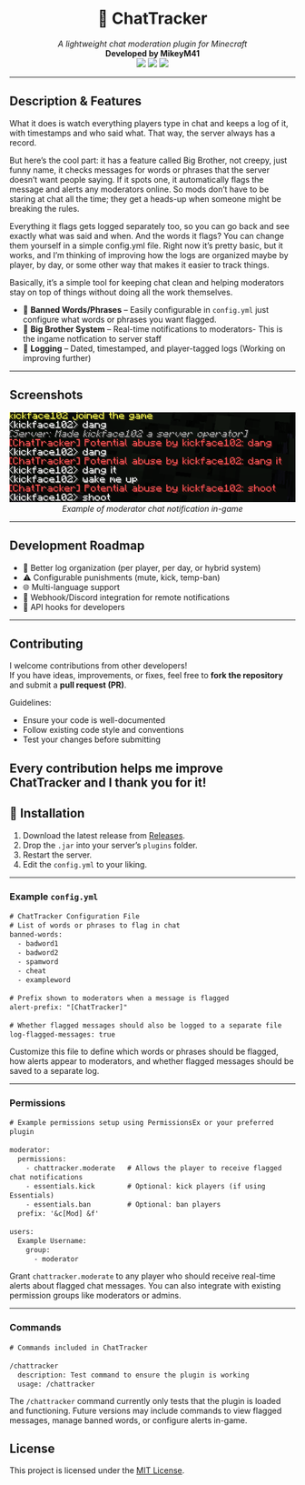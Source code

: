 <h1 align="center">📢 ChatTracker</h1>
<p align="center">
  <i>A lightweight chat moderation plugin for Minecraft</i><br>
  <b>Developed by MikeyM41</b><br>
  <img src="https://img.shields.io/badge/Minecraft-1.21-blue?style=flat-square" />
  <img src="https://img.shields.io/github/license/yourusername/chattracker?style=flat-square" />
  <img src="https://img.shields.io/github/stars/yourusername/chattracker?style=flat-square" />
</p>

---

<h2> Description & Features</h2>
What it does is watch everything players type in chat and keeps a log of it, with timestamps and who said what. That way, the server always has a record.

But here’s the cool part: it has a feature called Big Brother, not creepy, just funny name, it checks messages for words or phrases that the server doesn’t want people saying. If it spots one, it automatically flags the message and alerts any moderators online. So mods don’t have to be staring at chat all the time; they get a heads-up when someone might be breaking the rules.

Everything it flags gets logged separately too, so you can go back and see exactly what was said and when. And the words it flags? You can change them yourself in a simple config.yml file. Right now it’s pretty basic, but it works, and I’m thinking of improving how the logs are organized maybe by player, by day, or some other way that makes it easier to track things. 

Basically, it’s a simple tool for keeping chat clean and helping moderators stay on top of things without doing all the work themselves.
- 🚫 **Banned Words/Phrases** – Easily configurable in `config.yml` just configure what words or phrases you want flagged. 
- 👀 **Big Brother System** – Real-time notifications to moderators- This is the ingame notfication to server staff
- 📜 **Logging** – Dated, timestamped, and player-tagged logs (Working on improving further)


---

<h2> Screenshots</h2>
<p align="center">
  <img src="docs/Screenshot 2025-09-01 165144.png" width="600" />
  <br>
  <i>Example of moderator chat notification in-game</i>
</p>

---

<h2> Development Roadmap</h2>

- 📂 Better log organization (per player, per day, or hybrid system)  
- ⚠️ Configurable punishments (mute, kick, temp-ban)  
- 🌐 Multi-language support  
- 🔔 Webhook/Discord integration for remote notifications  
- 🧩 API hooks for developers  

---
<h2> Contributing</h2>

I welcome contributions from other developers!  
If you have ideas, improvements, or fixes, feel free to **fork the repository** and submit a **pull request (PR)**.  

Guidelines:  
- Ensure your code is well-documented  
- Follow existing code style and conventions  
- Test your changes before submitting  

Every contribution helps me improve ChatTracker and I thank you for it!
---

<h2>🚀 Installation</h2>

1. Download the latest release from [Releases](../../releases).  
2. Drop the `.jar` into your server’s `plugins` folder.  
3. Restart the server.  
4. Edit the `config.yml` to your liking.  

---

<h3>Example <code>config.yml</code></h3>

<pre><code class="yaml"># ChatTracker Configuration File
# List of words or phrases to flag in chat
banned-words:
  - badword1
  - badword2
  - spamword
  - cheat
  - exampleword

# Prefix shown to moderators when a message is flagged
alert-prefix: "[ChatTracker]"

# Whether flagged messages should also be logged to a separate file
log-flagged-messages: true
</code></pre>

<p>
  Customize this file to define which words or phrases should be flagged, how alerts appear to moderators, 
  and whether flagged messages should be saved to a separate log.
</p>

---

<h3>Permissions</h3>

<pre><code class="yaml"># Example permissions setup using PermissionsEx or your preferred plugin

moderator:
  permissions:
    - chattracker.moderate   # Allows the player to receive flagged chat notifications
    - essentials.kick        # Optional: kick players (if using Essentials)
    - essentials.ban         # Optional: ban players
  prefix: '&c[Mod] &f'

users:
  Example Username:
    group:
      - moderator
</code></pre>

<p>
  Grant <code>chattracker.moderate</code> to any player who should receive real-time alerts about flagged chat messages. 
  You can also integrate with existing permission groups like moderators or admins.
</p>

<hr/>

<h3>Commands</h3>

<pre><code class="yaml"># Commands included in ChatTracker

/chattracker
  description: Test command to ensure the plugin is working
  usage: /chattracker
</code></pre>

<p>
  The <code>/chattracker</code> command currently only tests that the plugin is loaded and functioning. 
  Future versions may include commands to view flagged messages, manage banned words, or configure alerts in-game.
</p>


<h2>License</h2>
<p>This project is licensed under the <a href="LICENSE">MIT License</a>.</p>

